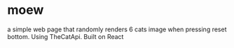 # moew
a simple web page that randomly renders 6 cats image when pressing reset bottom. Using TheCatApi. Built on React

<img></img>
